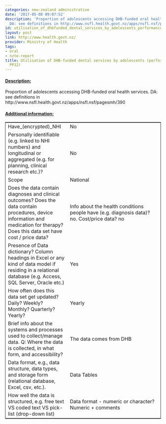 ```yaml
---
categories: new-zealand administrative
date: '2017-05-08 09:07:52'
description: 'Proportion of adolescents accessing DHB-funded oral health services.
  DA: see definitions in http://www.nsfl.health.govt.nz/apps/nsfl.nsf/pagesmh/390'
id: utilisation_of_dhbfunded_dental_services_by_adolescents_performance_measure_pp12
layout: post
link: http://www.health.govt.nz/
provider: Ministry of Health
tags:
- oral
- nzte-report
title: Utilisation of DHB-funded dental services by adolescents (performance measure
  PP12)
---
```



 <h4> <u>Description:</u> </h4>
Proportion of adolescents accessing DHB-funded oral health services. DA: see definitions in http://www.nsfl.health.govt.nz/apps/nsfl.nsf/pagesmh/390
 <h4> <u>Additional information:</u> </h4>
 <table style="border: 1px solid">
 <tr> <td width="40%">Have_(encrypted)_NHI</td> <td>No</td> </tr>
 <tr> <td width="40%">Personally identifiable (e.g. linked to NHI numbers) and longitudinal or aggregated (e.g. for planning, clinical research etc.)?</td> <td>No</td> </tr>
 <tr> <td width="40%">Scope</td> <td>National</td> </tr>
 <tr> <td width="40%">Does the data contain diagnoses and clinical outcomes?
Does the data contain procedures, device information and medication for therapy?
Does this data set have cost / price data?</td> <td>Info about the health conditions people have (e.g. diagnosis data)? no. Cost/price data? no</td> </tr>
 <tr> <td width="40%">Presence of Data dictionary? Column headings in Excel or any kind of data model if residing in a relational database (e.g. Access, SQL Server, Oracle etc.) </td> <td>Yes</td> </tr>
 <tr> <td width="40%">How often does this data set get updated? Daily? Weekly? Monthly? Quarterly? Yearly?</td> <td>Yearly</td> </tr>
 <tr> <td width="40%">Brief info about the systems and processes used to collect/manage data. Q: Where the data is collected, in what form, and accessibility?</td> <td>The data comes from DHB</td> </tr>
 <tr> <td width="40%">Data format, e.g., data structure, data types, and storage form (relational database, Excel, csv, etc.).</td> <td>Data Tables</td> </tr>
 <tr> <td width="40%">How well the data is structured, e.g. free text VS coded text VS pick-list (drop-down list)</td> <td>Data format - numeric or character? Numeric + comments</td> </tr>
 </table>